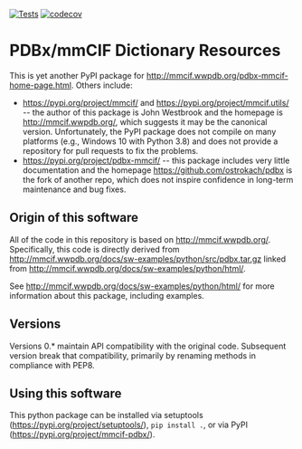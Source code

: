 [![Tests](https://github.com/Electrostatics/mmcif_pdbx/workflows/Tests/badge.svg)](https://github.com/Electrostatics/mmcif_pdbx/actions?query=workflow%3ATests)
[![codecov](https://codecov.io/gh/Electrostatics/mmcif_pdbx/branch/master/graph/badge.svg)](https://codecov.io/gh/Electrostatics/mmcif_pdbx)

# PDBx/mmCIF Dictionary Resources

This is yet another PyPI package for http://mmcif.wwpdb.org/pdbx-mmcif-home-page.html.
Others include:

* https://pypi.org/project/mmcif/ and https://pypi.org/project/mmcif.utils/ -- the author of this package is John Westbrook and the homepage is http://mmcif.wwpdb.org/, which suggests it may be the canonical version.
Unfortunately, the PyPI package does not compile on many platforms (e.g., Windows 10 with Python 3.8) and does not provide a repository for pull requests to fix the problems.
* https://pypi.org/project/pdbx-mmcif/ -- this package includes very little documentation and the homepage https://github.com/ostrokach/pdbx is the fork of another repo, which does not inspire confidence in long-term maintenance and bug fixes.

## Origin of this software
All of the code in this repository is based on http://mmcif.wwpdb.org/.
Specifically, this code is directly derived from http://mmcif.wwpdb.org/docs/sw-examples/python/src/pdbx.tar.gz linked from http://mmcif.wwpdb.org/docs/sw-examples/python/html/.

See http://mmcif.wwpdb.org/docs/sw-examples/python/html/ for more information about this package, including examples.

## Versions

Versions 0.* maintain API compatibility with the original code.
Subsequent version break that compatibility, primarily by renaming methods in compliance with PEP8.

## Using this software

This python package can be installed via setuptools (https://pypi.org/project/setuptools/), `pip install .`, or via PyPI (https://pypi.org/project/mmcif-pdbx/).
